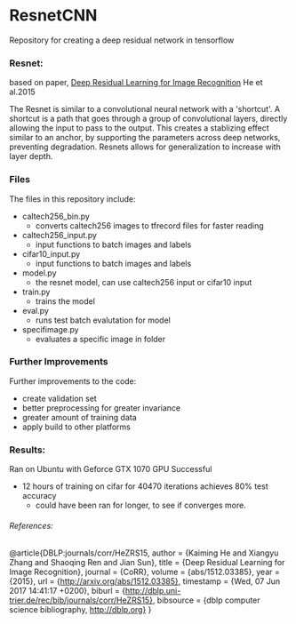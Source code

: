 # ResnetCNN
Repository for creating a deep residual network in tensorflow

### Resnet:
based on paper, [Deep Residual Learning for Image Recognition](https://arxiv.org/pdf/1512.03385.pdf) He et al.2015

The Resnet is similar to a convolutional neural network with a 'shortcut'. A shortcut is a path that goes through a group of convolutional layers, directly allowing the input to pass to the output. This creates a stablizing effect similar to an anchor, by supporting the parameters across deep networks, preventing degradation. Resnets allows for generalization to increase with layer depth.

### Files
The files in this repository include:
- caltech256_bin.py 
	- converts caltech256 images to tfrecord files for faster reading
- caltech256_input.py
	- input functions to batch images and labels
- cifar10_input.py
	- input functions to batch images and labels
- model.py
	- the resnet model, can use caltech256 input or cifar10 input
- train.py
	- trains the model
- eval.py
	- runs test batch evalutation for model
- specifimage.py
	- evaluates a specific image in folder

### Further Improvements
Further improvements to the code:
- create validation set
- better preprocessing for greater invariance 
- greater amount of training data
- apply build to other platforms


### Results:
Ran on Ubuntu with Geforce GTX 1070 GPU
Successful
- 12 hours of training on cifar for 40470 iterations achieves 80% test accuracy
	- could have been ran for longer, to see if converges more.

###### References:
@article{DBLP:journals/corr/HeZRS15,
  author    = {Kaiming He and
               Xiangyu Zhang and
               Shaoqing Ren and
               Jian Sun},
  title     = {Deep Residual Learning for Image Recognition},
  journal   = {CoRR},
  volume    = {abs/1512.03385},
  year      = {2015},
  url       = {http://arxiv.org/abs/1512.03385},
  timestamp = {Wed, 07 Jun 2017 14:41:17 +0200},
  biburl    = {http://dblp.uni-trier.de/rec/bib/journals/corr/HeZRS15},
  bibsource = {dblp computer science bibliography, http://dblp.org}
}
